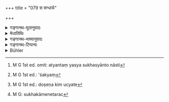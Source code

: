 +++
title = "079 स सन्धार्यः"

+++

<details><summary>गङ्गानथ-मूलानुवादः</summary>

That state, which cannot be maintained by men with weak organs, should be kept up with care by one desiring imperishable heaven and also undying happiness in this world.—(79)
</details>

<details><summary>मेधातिथिः</summary>

[^१४१]:
     M G: cehecchatā nityaṃ

**स** गृहाश्रमः । **प्रयत्नेन संधार्यो** ऽनुष्ठेयो ऽक्षयस्वर्गकामेन्**एह च सुखम् इच्छता** । **अत्यन्तं** यस्य सुखस्यान्तो नास्ति[^१४२] । **अत्यन्त**शब्दो नित्यतां गमयति । **य** आश्रमो **ऽधार्यो** ऽशक्यो[^१४३] धारयितुं **दुर्बलेन्द्रियैः** । 


[^१४३]:
     M G 1st ed.: 'śakyaṃ


[^१४२]:
     M G 1st ed. omit: atyantaṃ yasya sukhasyānto nāsti

- एतद् उक्तं भवति । यतः स्त्रीसंभोगसुसंस्कृतभोजनादि गृहस्थस्यावश्यंभावि ततश् चेन्द्रियाणां विषयसक्तौ दोषः, अत उच्यते-[^१४४] प्रयत्नेन आश्रमान्तरेभ्यो धारयितव्यः । अत्रापि महान् इन्द्रियसंयमः । अनृतौ न गन्तव्यम्, परदारा न गन्तव्याः, शेषान्नं भोक्तव्यम् । विषयसंनिधाने यो नियमः स दुष्करः । 


[^१४४]:
     M G 1st ed.: doṣeṇa kim ucyate

- **स्वर्गम् अक्षयम्** इति । नानेन सर्वेषां गृहस्थकर्मणां स्वर्गफलतोच्यते, केषांचिन् नित्यत्वात् केषांचित् फलान्तरश्रवणात् । ये ऽप्य् अश्रुतफलाः स्वर्गफलतया कल्प्यन्ते तेषाम् अपि केवलानाम् अनुवादे न कश्चिद् विशेषणे हेतुः । तस्माद् विहिताभिप्रेतफलानुवादो ऽयम् । न चाधिकारान्तरम् इदम् । तेषाम् एव यावज्जीविकं स्वर्गकामस्येति च शक्यं वक्तुम् । **सुखं चेहेच्छता** इत्यविधेयेन तुल्यत्वावगमात् । न हीह सुखकामेनेत्य् एतच्[^१४५] छक्यं कर्मफलतया ज्ञातुम्, विशेषस्यानिर्देशात् । सर्वा हि प्रीतिर् ग्रामपुत्रादिलाभैर् विशेषैर् अवच्छिन्ना प्रतीयते । अनवच्छेदेन प्रीतिमात्रं चेत् स्वर्ग एव । न च तस्यैहिकत्वम् । तस्माद् दृष्टसुखाप्तिकामानुवादो ऽयम् । अनिकेता ह्य् अन्य आश्रमिणो वृक्षमूलनिकेतनाः परगृहवासिनो दुःखम् आसते । तस्माद् अयं तावद् अनुवादः ॥ ३.६९ ॥


[^१४५]:
     M G: sukhakāmenetarac

_तत्तुल्यतयायम् अप्य् अनुवाद एव ।_
</details>

<details><summary>गङ्गानथ-भाष्यानुवादः</summary>

‘*That state*’—*i.e*., the Householder’s.

‘*Should be kept up with care*’— should be maintained by one who desires Heaven and one who is desirous of obtaining happiness in this world.

‘*Atyantam*,’ meaning ‘that of which there is no end,’ implies
*permanence*.

‘This state, *which cannot be maintained by men with weak organs*.’

The sense is as follows:—For the Householder, intercourse with women, eating of rich food and such other luxuries are inevitable; but if one were to become unduly addicted to such sensuous objects, one would be incurring sin; hence it is said that ‘this has to be kept with greater care than the other states;’ specially as in the Householder’s state great restraint of the organs is called for; such for instance, as one should not have intercourse with one’s wife, except during ‘season,’ he should not have recourse to other people’s wives, he should eat only such food as has been left (after the offering to the gods and the feeding of guests). And Restraint, when the objects of enjoyment are within reach, is extremely difficult.

‘*Imperishable heaven*;’—by this it is not meant that the attainment of Heaven is the result of performing all the duties of the Householder; because, as a matter of fact, among the duties of the Householder some are compulsory (and as such not leading to any results), and for others other rewards have been mentioned. It is true that those acts in connection with which no rewards are mentioned are assumed to have their reward in the attainment of Heaven; but in the present context these duties only form subjects of *reference*; and hence, there would be no point in the specifying of any rewards in connection with them. Hence the phrase in question has to be taken merely as a reference to such
*desirable results* as follow from the prescribed acts. Nor can the
present text be taken as stating the desire for a definite result as constituting the occasion for the performance of certain fresh duties; because the same duties that have been prescribed as necessary throughout life might very well be spoken of as to be performed by one who is desirous of obtaining Heaven; specially as the mention of Heaven is clearly found to be on the same footing as ‘desiring happiness in this world,’ which is a reward that can have no connection with anything that is enjoined; for ‘happiness in this world’ can never be recognised as the reward of any religious act, specially as no particular form of happiness is specified; we do not find the happiness in any way specified as that proceeding from the acquisition of landed property, or of a son, and so forth. And if the happiness is not specified, it means the same thing as ‘Heaven.’ But Heaven cannot be said to beloug to ‘this world.’ Hence this phrase should be taken as referring to the experiencing of perceptible (physical) pleasures. Men in the other ‘states’ are without homes, living either under trees or in the house of other people; and as such they live uncomfortably. Hence the phrase ‘desiring happiness’ has to be taken as a mere reiterative reference. And, consequently, the former phrase, ‘desiring Heaven,’ also, standing on the same footing, has to be taken as a re-iterative reference.—(79)
</details>

<details><summary>गङ्गानथ-टिप्पन्यः</summary>

‘*Durbalendriyaiḥ*’—‘Of uncontrolled organs’ (Govindarāja and Kullūka;
*not* Medhātithi, to whom this explanation is wrongly attributed by
Buhler and Burnell).
</details>

<details><summary>Bühler</summary>

079	(The duties of) this order, which cannot be practised by men with weak organs, must be carefully observed by him who desires imperishable (bliss in) heaven, and constant happiness in this (life).
</details>
